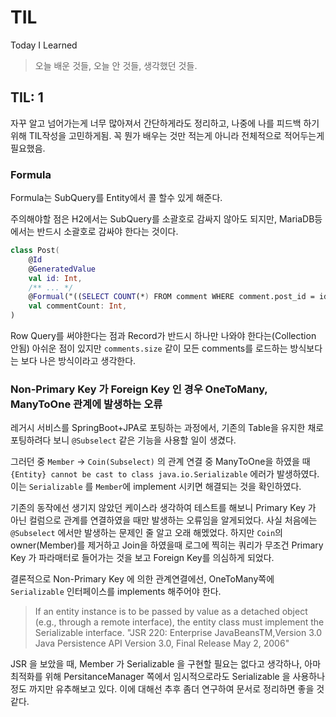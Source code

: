 # TIL

Today I Learned

> 오늘 배운 것들, 오늘 안 것들, 생각했던 것들.

## TIL: 1

 자꾸 알고 넘어가는게 너무 많아져서 간단하게라도 정리하고, 나중에 나를 피드백 하기 위해 TIL작성을 고민하게됨.
꼭 뭔가 배우는 것만 적는게 아니라 전체적으로 적어두는게 필요했음.

### Formula

 Formula는 SubQuery를 Entity에서 콜 할수 있게 해준다.

 주의해야할 점은 H2에서는 SubQuery를 소괄호로 감싸지 않아도 되지만, MariaDB등에서는 반드시 소괄호로 감싸야 한다는 것이다.

```kotlin
class Post(
    @Id
    @GeneratedValue
    val id: Int,
    /** ... */
    @Formual("((SELECT COUNT(*) FROM comment WHERE comment.post_id = id))")
    val commentCount: Int,
)
```

 Row Query를 써야한다는 점과 Record가 반드시 하나만 나와야 한다는(Collection 안됨) 아쉬운 점이 있지만 `comments.size` 같이 모든 comments를 로드하는 방식보다는 보다 나은 방식이라고 생각한다.

### Non-Primary Key 가 Foreign Key 인 경우 OneToMany, ManyToOne 관계에 발생하는 오류

 레거시 서비스를 SpringBoot+JPA로 포팅하는 과정에서, 기존의 Table을 유지한 채로 포팅하려다 보니 `@Subselect` 같은 기능을 사용할 일이 생겼다.

 그러던 중 `Member` -> `Coin(Subselect)` 의 관계 연결 중 ManyToOne을 하였을 때 `{Entity} cannot be cast to class java.io.Serializable` 에러가 발생하였다. 이는 `Serializable` 를 `Member`에 implement 시키면 해결되는 것을 확인하였다.

 기존의 동작에선 생기지 않았던 케이스라 생각하여 테스트를 해보니 Primary Key 가 아닌 컬럼으로 관계를 연결하였을 때만 발생하는 오류임을 알게되었다. 사실 처음에는 `@Subselect` 에서만 발생하는 문제인 줄 알고 오래 해멨었다. 하지만 `Coin`의 owner(Member)를 제거하고 Join을 하였을때 로그에 찍히는 쿼리가 무조건 Primary Key 가 파라매터로 들어가는 것을 보고 Foreign Key를 의심하게 되었다.

 결론적으로 Non-Primary Key 에 의한 관계연결에선, OneToMany쪽에 `Serializable` 인터페이스를 implements 해주어야 한다.

 >If an entity instance is to be passed by value as a detached object (e.g., through a remote interface), the entity class must implement the Serializable interface.
 > "JSR 220: Enterprise JavaBeansTM,Version 3.0 Java Persistence API Version 3.0, Final Release May 2, 2006"
 
 JSR 을 보았을 때, Member 가 Serializable 을 구현할 필요는 없다고 생각하나, 아마 최적화를 위해 PersitanceManager 쪽에서 임시적으로라도 Serializable 을 사용하나 정도 까지만 유추해보고 있다. 이에 대해선 추후 좀더 연구하여 문서로 정리하면 좋을 것 같다.
